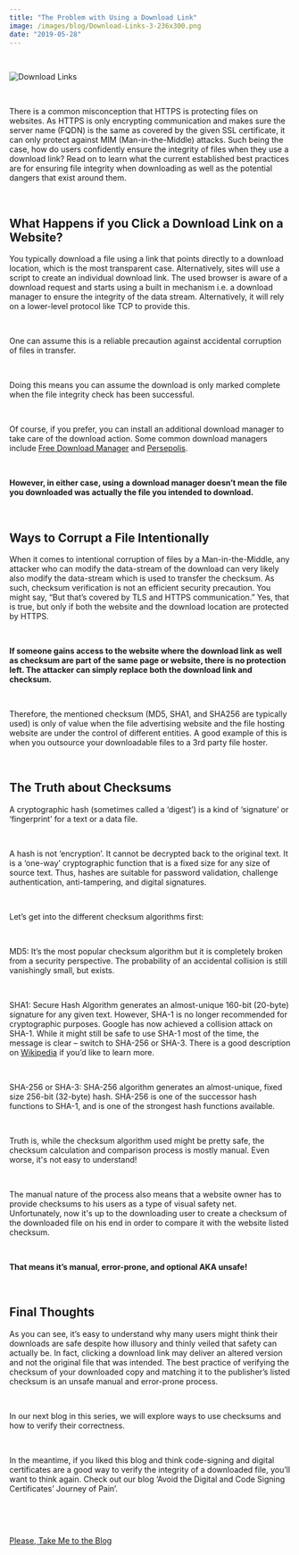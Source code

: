 ```yaml
---
title: "The Problem with Using a Download Link"
image: /images/blog/Download-Links-3-236x300.png
date: "2019-05-28"
---
```


 

![Download Links](/images/blog/Download-Links-3-236x300.png)

 

There is a common misconception that HTTPS is protecting files on websites. As HTTPS is only encrypting communication and makes sure the server name (FQDN) is the same as covered by the given SSL certificate, it can only protect against MIM (Man-in-the-Middle) attacks. Such being the case, how do users confidently ensure the integrity of files when they use a download link? Read on to learn what the current established best practices are for ensuring file integrity when downloading as well as the potential dangers that exist around them.

 

## **What Happens if you Click a Download Link on a Website?**

You typically download a file using a link that points directly to a download location, which is the most transparent case. Alternatively, sites will use a script to create an individual download link. The used browser is aware of a download request and starts using a built in mechanism i.e. a download manager to ensure the integrity of the data stream. Alternatively, it will rely on a lower-level protocol like TCP to provide this.

 

One can assume this is a reliable precaution against accidental corruption of files in transfer.

 

Doing this means you can assume the download is only marked complete when the file integrity check has been successful.

 

Of course, if you prefer, you can install an additional download manager to take care of the download action. Some common download managers include [Free Download Manager](https://www.freedownloadmanager.org/) and [Persepolis](https://persepolisdm.github.io/).

 

**However, in either case, using a download manager doesn’t mean the file you downloaded was actually the file you intended to download.**

 

## **Ways to Corrupt a File Intentionally**

When it comes to intentional corruption of files by a Man-in-the-Middle, any attacker who can modify the data-stream of the download can very likely also modify the data-stream which is used to transfer the checksum. As such, checksum verification is not an efficient security precaution. You might say, “But that’s covered by TLS and HTTPS communication.” Yes, that is true, but only if both the website and the download location are protected by HTTPS.

 

**If someone gains access to the website where the download link as well as checksum are part of the same page or website, there is no protection left. The attacker can simply replace both the download link and checksum.**

 

Therefore, the mentioned checksum (MD5, SHA1, and SHA256 are typically used) is only of value when the file advertising website and the file hosting website are under the control of different entities. A good example of this is when you outsource your downloadable files to a 3rd party file hoster.

 

## **The Truth about Checksums**

A cryptographic hash (sometimes called a ‘digest’) is a kind of ‘signature’ or ‘fingerprint’ for a text or a data file.

 

A hash is not ‘encryption’. It cannot be decrypted back to the original text. It is a ‘one-way’ cryptographic function that is a fixed size for any size of source text. Thus, hashes are suitable for password validation, challenge authentication, anti-tampering, and digital signatures.

 

Let’s get into the different checksum algorithms first:

 

MD5: It’s the most popular checksum algorithm but it is completely broken from a security perspective. The probability of an accidental collision is still vanishingly small, but exists.

 

SHA1: Secure Hash Algorithm generates an almost-unique 160-bit (20-byte) signature for any given text. However, SHA-1 is no longer recommended for cryptographic purposes. Google has now achieved a collision attack on SHA-1. While it might still be safe to use SHA-1 most of the time, the message is clear – switch to SHA-256 or SHA-3. There is a good description on [Wikipedia](http://en.wikipedia.org/wiki/SHA-1) if you’d like to learn more.

 

SHA-256 or SHA-3: SHA-256 algorithm generates an almost-unique, fixed size 256-bit (32-byte) hash. SHA-256 is one of the successor hash functions to SHA-1, and is one of the strongest hash functions available.

 

Truth is, while the checksum algorithm used might be pretty safe, the checksum calculation and comparison process is mostly manual. Even worse, it's not easy to understand!

 

The manual nature of the process also means that a website owner has to provide checksums to his users as a type of visual safety net. Unfortunately, now it's up to the downloading user to create a checksum of the downloaded file on his end in order to compare it with the website listed checksum.

 

**That means it’s manual, error-prone, and optional AKA unsafe!**

 

## **Final Thoughts**

As you can see, it’s easy to understand why many users might think their downloads are safe despite how illusory and thinly veiled that safety can actually be. In fact, clicking a download link may deliver an altered version and not the original file that was intended. The best practice of verifying the checksum of your downloaded copy and matching it to the publisher’s listed checksum is an unsafe manual and error-prone process.

 

In our next blog in this series, we will explore ways to use checksums and how to verify their correctness.

 

In the meantime, if you liked this blog and think code-signing and digital certificates are a good way to verify the integrity of a downloaded file, you’ll want to think again. Check out our blog ‘Avoid the Digital and Code Signing Certificates’ Journey of Pain’.

 

 

[Please, Take Me to the Blog](https://www.codenotary.io/blog/avoid-the-digital-and-code-signing-certificates-journey-of-pain/)
